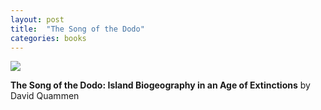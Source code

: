 ```yaml
---
layout: post
title:  "The Song of the Dodo"
categories: books
---
```

<a target="_blank"  href="https://www.amazon.com/gp/product/B004G8QS7G/ref=as_li_tl?ie=UTF8&camp=1789&creative=9325&creativeASIN=B004G8QS7G&linkCode=as2&tag=42models-20&linkId=d9079e1b23dd74f349c09e40763c36ca"><img border="0" src="//ws-na.amazon-adsystem.com/widgets/q?_encoding=UTF8&MarketPlace=US&ASIN=B004G8QS7G&ServiceVersion=20070822&ID=AsinImage&WS=1&Format=_SL160_&tag=42models-20" ></a><img src="//ir-na.amazon-adsystem.com/e/ir?t=42models-20&l=am2&o=1&a=B004G8QS7G" width="1" height="1" border="0" alt="" style="border:none !important; margin:0px !important;" />

**The Song of the Dodo: Island Biogeography in an Age of Extinctions** by David Quammen